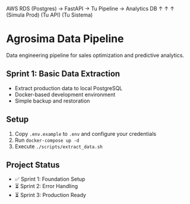 AWS RDS (Postgres) → FastAPI → Tu Pipeline → Analytics DB
     ↑                  ↑            ↑
  (Simula Prod)    (Tu API)    (Tu Sistema)


# Agrosima Data Pipeline

Data engineering pipeline for sales optimization and predictive analytics.

## Sprint 1: Basic Data Extraction
- Extract production data to local PostgreSQL
- Docker-based development environment
- Simple backup and restoration

## Setup
1. Copy `.env.example` to `.env` and configure your credentials
2. Run `docker-compose up -d`
3. Execute `./scripts/extract_data.sh`

## Project Status
- ✅ Sprint 1: Foundation Setup
- ⏳ Sprint 2: Error Handling  
- ⏳ Sprint 3: Production Ready